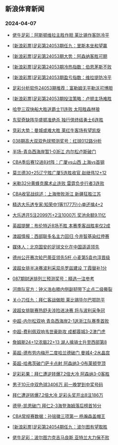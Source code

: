 ## 新浪体育新闻 
### 2024-04-07

+ [佬牛足彩：阿斯顿维拉主胜作胆 莱比锡作客防冷平](https://sports.sina.com.cn/l/2024-04-06/doc-inaqwqhq2598339.shtml)

+ [[新浪彩票]足彩第24053期任九：里斯本坐和望赢](https://sports.sina.com.cn/l/2024-04-06/doc-inaqvxkw2942813.shtml)

+ [[新浪彩票]足彩第24053期大势：阿森纳客胜可期](https://sports.sina.com.cn/l/2024-04-06/doc-inaqvxkx9718968.shtml)

+ [[新浪彩票]足彩第24053期冷热指数：伯恩茅斯不败](https://sports.sina.com.cn/l/2024-04-06/doc-inaqvxkw2943292.shtml)

+ [[新浪彩票]足彩第24053期盈亏指数：维拉提防冷平](https://sports.sina.com.cn/l/2024-04-06/doc-inaqvxkx9719521.shtml)

+ [足彩分析软件24053期推荐：富勒姆无平勒沃可博胆](https://sports.sina.com.cn/l/2024-04-06/doc-inaqvxkw2943449.shtml)

+ [[新浪彩票]足彩第24053期投注策略：卢顿主场难胜](https://sports.sina.com.cn/l/2024-04-06/doc-inaqvxkz8866306.shtml)

+ [哈登三双快船大胜送爵士11连败 太阳胜森林狼](https://sports.sina.com.cn/basketball/nba/2024-04-06/doc-inaqwiyt9500596.shtml)

+ [东契奇缺阵华盛顿准绝杀 独行侠终结勇士6连胜](https://sports.sina.com.cn/basketball/nba/2024-04-06/doc-inaqwcsu2839474.shtml)

+ [竞彩大势：曼城或难大胜 莱红牛客场有望凯旋](https://sports.sina.com.cn/l/2024-04-06/doc-inaqvxkw2943518.shtml)

+ [038期高大双双色球预测奖号：红球012路分析](https://sports.sina.com.cn/l/2024-04-06/doc-inaqwcsv9610675.shtml)

+ [半场-青岛西海岸暂1-0浙江 内尔松卢斯破门](https://sports.sina.com.cn/china/j/2024-04-06/doc-inaqxfen7180329.shtml)

+ [CBA季后赛12进8对阵：广厦vs山西 上海vs首钢](https://sports.sina.com.cn/basketball/cba/2024-04-06/doc-inaqxfeq9374222.shtml)

+ [莫兰德30+25辽宁胜广厦5连胜收官 赵继伟12+12](https://sports.sina.com.cn/basketball/cba/2024-04-06/doc-inaqxfeq9369224.shtml)

+ [米勒32分黄蜂克魔术止连败 雷霆负步行者3连败](https://sports.sina.com.cn/basketball/nba/2024-04-06/doc-inaqwcsv9611816.shtml)

+ [CBA收官战综述：上海惨败浙江 新疆狂胜江苏](https://sports.sina.com.cn/basketball/cba/2024-04-06/doc-inaqxfes6148116.shtml)

+ [精选大乐透专家:知荣中1等1177万!小单还擒4+2](https://sports.sina.com.cn/l/2024-04-06/doc-inaqwiyw7633222.shtml)

+ [大乐透开5注2099万+2注1000万 奖池余额9.11亿](https://sports.sina.com.cn/l/2024-04-06/doc-inaqxfes6150478.shtml)

+ [英超提醒：布伦特近8场不胜 本赛季客战胜率仅2成](https://sports.sina.com.cn/l/2024-04-06/doc-inaqvxkx9723349.shtml)

+ [澳超情报：西部联多名主力回归 今井智基染红停赛](https://sports.sina.com.cn/l/2024-04-06/doc-inaqvxma7868868.shtml)

+ [媒体人：北京国安的足球文化在中国遥遥领先](https://sports.sina.com.cn/china/j/2024-04-06/doc-inaqxfes6149922.shtml)

+ [德州公开赛次轮巴蒂亚领先5杆 小麦第5袁也淳晋级](https://sports.sina.com.cn/golf/pgatour/2024-04-06/doc-inaqwuqp9263073.shtml)

+ [波超女排半决赛波利采双杀罗兹建设 丁霞替补1分](https://sports.sina.com.cn/others/volleyball/2024-04-06/doc-inaqvxkx9715702.shtml)

+ [087期财迷排列三预测奖号：精选一注参考](https://sports.sina.com.cn/l/2024-04-06/doc-inaqwcsx8754780.shtml)

+ [河南队官方：钟义浩右膝内侧副韧带下止点二级撕裂](https://sports.sina.com.cn/china/j/2024-04-06/doc-inaqxfen7184249.shtml)

+ [关小刀任九：拜仁客战做胆 莱比锡毕尔巴鄂防平](https://sports.sina.com.cn/l/2024-04-06/doc-inaqxmni8071728.shtml)

+ [波超女排联赛热舒夫涉险进决赛 将与波利采争冠](https://sports.sina.com.cn/others/volleyball/2024-04-06/doc-inaqvxkz8864478.shtml)

+ [中超-内尔松双响 青岛西海岸2-1送浙江队赛季首败](https://sports.sina.com.cn/china/j/2024-04-06/doc-inaqxfem8191505.shtml)

+ [中超-费利佩双响韦世豪助攻 成都蓉城3-2津门虎](https://sports.sina.com.cn/china/j/2024-04-06/doc-inaqwywq7305151.shtml)

+ [詹姆斯24+12浓眉22+13 湖人擒骑士升至西部第8](https://sports.sina.com.cn/basketball/nba/2024-04-07/doc-inaqyaiz7712733.shtml)

+ [英超-德布劳内梅开二度哈兰德破门 曼城4-2水晶宫](https://sports.sina.com.cn/g/pl/2024-04-07/doc-inaqyhry6588115.shtml)

+ [英超-哈弗茨破门萨卡点射 阿森纳3-0布莱顿登顶](https://sports.sina.com.cn/g/pl/2024-04-07/doc-inaqyhse5554674.shtml)

+ [足彩彩果：拜仁遭逆转爆7.2倍大冷 阿森纳3-0客胜](https://sports.sina.com.cn/l/2024-04-07/doc-inaqyhry6585669.shtml)

+ [男子10元中双色球3406万 前一晚梦到中奖号码](https://sports.sina.com.cn/l/2024-04-07/doc-inaqyakh5679994.shtml)

+ [拜仁遭逆转爆7.2倍大冷 足彩头奖开出8注186万](https://sports.sina.com.cn/l/2024-04-07/doc-inaqyhry6585669.shtml)

+ [德甲-凯恩破门 拜仁2-3海登海姆落后榜首16分](https://sports.sina.com.cn/global/germany/2024-04-07/doc-inaqyhry6589707.shtml)

+ [CBA常规赛数据：孙铭徽三项第一 杨瀚森盖帽王](https://sports.sina.com.cn/basketball/cba/2024-04-06/doc-inaqxmni8074063.shtml)

+ [[新浪彩票]足彩第24054期任九：波尔图有望取胜](https://sports.sina.com.cn/l/2024-04-07/doc-inaqyhrx7589064.shtml)

+ [佬牛足彩：波尔图力克吉马良斯 亚特兰大力保不败](https://sports.sina.com.cn/l/2024-04-07/doc-inaqyhsa8800635.shtml)

